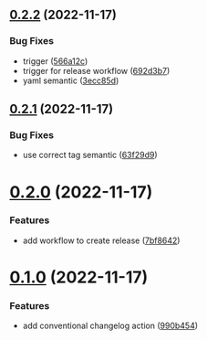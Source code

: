 ## [0.2.2](https://github.com/vtertre/gh-actions-playground/compare/v0.2.1...v0.2.2) (2022-11-17)


### Bug Fixes

* trigger ([566a12c](https://github.com/vtertre/gh-actions-playground/commit/566a12c15db9e63481d077320689ab569abb9c1c))
* trigger for release workflow ([692d3b7](https://github.com/vtertre/gh-actions-playground/commit/692d3b79d75127d8c5a8d4eb014995005e13677d))
* yaml semantic ([3ecc85d](https://github.com/vtertre/gh-actions-playground/commit/3ecc85da78df20bb1e586ae5095a41977164b4c8))



## [0.2.1](https://github.com/vtertre/gh-actions-playground/compare/v0.2.0...v0.2.1) (2022-11-17)


### Bug Fixes

* use correct tag semantic ([63f29d9](https://github.com/vtertre/gh-actions-playground/commit/63f29d9f68835d6ec74b1ce860b0a469d6924160))



# [0.2.0](https://github.com/vtertre/gh-actions-playground/compare/v0.1.0...v0.2.0) (2022-11-17)


### Features

* add workflow to create release ([7bf8642](https://github.com/vtertre/gh-actions-playground/commit/7bf86422e4efdd7f19f355b988eadbb41300444a))



# [0.1.0](https://github.com/vtertre/gh-actions-playground/compare/990b45413da877df9efce240af911f7ea21deed8...v0.1.0) (2022-11-17)


### Features

* add conventional changelog action ([990b454](https://github.com/vtertre/gh-actions-playground/commit/990b45413da877df9efce240af911f7ea21deed8))




